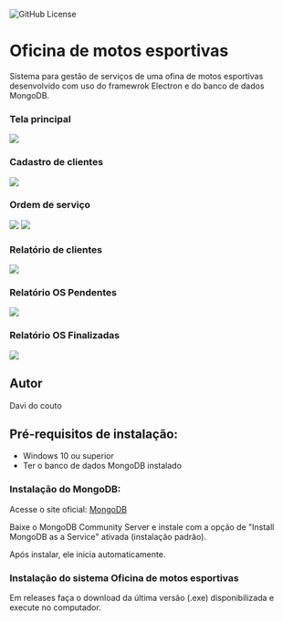![GitHub License](https://img.shields.io/github/license/Davicouto530/https%3A%2F%2Fgithub.com%2FDavicouto530)

# Oficina de motos esportivas
Sistema para gestão de serviços de uma ofina de motos esportivas desenvolvido com uso do framewrok Electron e do banco de dados MongoDB.

### Tela principal
![](src/public/img/)
### Cadastro de clientes
![](src/public/img/)
### Ordem de serviço
![](src/public/img/)
![](src/public/img/)
### Relatório de clientes
![](src/public/img/)
### Relatório OS Pendentes
![](src/public/img/)
### Relatório OS Finalizadas
![](src/public/img/)

## Autor
Davi do couto 

## Pré-requisitos de instalação:
- Windows 10 ou superior
- Ter o banco de dados MongoDB instalado

### Instalação do MongoDB:
Acesse o site oficial:
[MongoDB](https://www.mongodb.com/try/download/community)

Baixe o MongoDB Community Server e instale com a opção de "Install MongoDB as a Service" ativada (instalação padrão).

Após instalar, ele inicia automaticamente.

### Instalação do sistema Oficina de motos esportivas
Em releases faça o download da última versão (.exe) disponibilizada e execute no computador.
